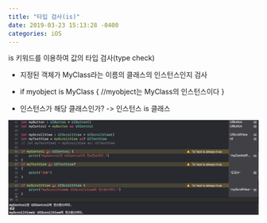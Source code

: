 ```yaml
---
title: "타입 검사(is)"
date: 2019-03-23 15:13:28 -0400
categories: iOS
---
```

is 키워드를 이용하여 값의 타입 검사(type check)
- 지정된 객체가 MyClass라는 이름의 클래스의 인스턴스인지 검사
- if myobject is MyClass {
//myobject는 MyClass의 인스턴스이다
}

- 인스턴스가 해당 클래스인가? -> 인스턴스 is 클래스


![is](/img/is.png)

